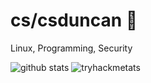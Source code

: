# cs/csduncan 🦍

Linux, Programming, Security

![github stats](https://github-readme-stats.vercel.app/api?username=csduncan06&theme=dracula&show_icons=true)
![tryhackmetats](https://tryhackme-badges.s3.amazonaws.com/wuu.png)
